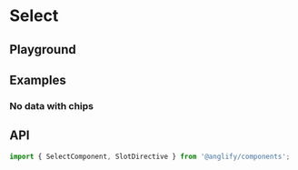 # Select

<app-references
issues="https://github.com/valentingavran/anglify/labels/component%3A%20Select"
w3c="https://www.w3.org/WAI/ARIA/apg/example-index/combobox/combobox-select-only.html"/>

## Playground

<app-select-playground></app-select-playground>

## Examples

### No data with chips

<app-code-example component="select" example="no-data-with-chips"></app-code-example>

## API

```typescript
import { SelectComponent, SlotDirective } from '@anglify/components';
```

<app-inputs-table components="SelectComponent"></app-inputs-table>

<app-styling-table component="select"></app-styling-table>
